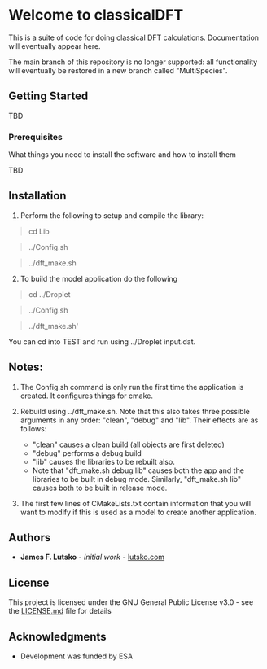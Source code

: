 # Welcome to classicalDFT

This is a suite of code for doing classical DFT calculations. Documentation will eventually appear here.  

The main branch of this repository is no longer supported: all functionality will eventually be restored in a new branch called "MultiSpecies".

## Getting Started

TBD

### Prerequisites

What things you need to install the software and how to install them

TBD


## Installation

1. Perform the following to setup and compile the library:

>cd Lib

>../Config.sh

>../dft_make.sh

2. To build the model application do the following

>cd ../Droplet

>../Config.sh

>../dft_make.sh'


You can cd into TEST and run using ../Droplet input.dat.

## Notes:
1. The Config.sh command is only run the first time the application is created. It configures things for cmake.
2. Rebuild using ../dft_make.sh. Note that this also takes three possible arguments in any order: "clean", "debug" and "lib". Their effects are as follows:
   * "clean" causes a clean build (all objects are first deleted)
   * "debug" performs a debug build
   * "lib" causes the libraries to be rebuilt also.
   * Note that "dft_make.sh debug lib" causes both the app and the libraries to be built in debug mode. Similarly, "dft_make.sh lib" causes both to be built in release mode.

4. The first few lines of CMakeLists.txt contain information that you will want to modify if this is used as a model to create another application.



## Authors

* **James F. Lutsko** - *Initial work* - [lutsko.com](http://lutsko.com)

## License

This project is licensed under the GNU General Public License v3.0 - see the [LICENSE.md](LICENSE.md) file for details

## Acknowledgments

* Development was funded by ESA





